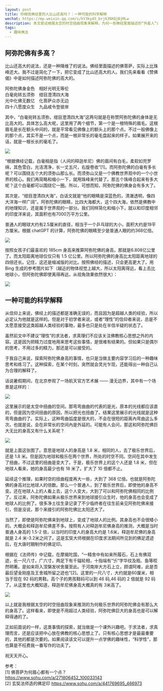 ```yaml
---
layout: post
title: 你相信佛经里的人比山还高吗？｜一种可能的科学解释
wechat: https://mp.weixin.qq.com/s/kY3ky45_brj63NXQjBjMLw
description: 本文尝试根据太空的时空扭曲现象来解释，为何一些佛经里面描述的“外星人”会非常高大，甚至比山还要高许多倍。这些巨型的“外星人”会是真的吗？
tags:
  - 趣味佛法
---
```


## 阿弥陀佛有多高？

比山还高大的说法，还是一种降维了的说法。佛经里面描述的佛菩萨，实际上比珠峰还大。我不过是简化了一下，把它变成了比山还高大的人。我们先来看看《赞佛偈》中是如何描述阿弥陀佛的高大的。

阿弥陀佛身金色　相好光明无等伦 <br>
白毫宛转五须弥　绀目澄清四大海 <br>
光中化佛无数亿　化菩萨众亦无边 <br>
四十八愿度众生　九品咸令登彼岸 <br>

其中，“白毫宛转五须弥，绀目澄清四大海”这两句就是在称赞阿弥陀佛的身体是无比高大的。具体怎么高大呢，这里用了两个细节，第一个是一根特殊的眉毛。这根眉毛是长在额头中间的，就是平常看见佛像上的额头上的那个点。不过一般佛像上的那个点，其实不是一个点，而是一根非常长的毫毛盘起来的样子。如果展开来的话，就是一根长长的毫毛了。

![](../images/2023-09-28-20-25-47.png)

“根据佛经记载，白毫相是指（人间的释迦牟尼）佛的眉间有白毛，柔软如兜罗绵，其色雪白，光洁清净，长一丈五尺，右旋卷收”[1]。而阿弥陀佛的白毫有多长呢？可以围绕五个大的须弥山那么长。而须弥山又是一个佛教世界观中的一个小世界的核心。我们再简略和缩小一下，就用珠峰来代替了。那五个珠峰合起来有多大呢？这个白毫都可以围绕它一圈。所以，可想而知，阿弥陀佛的佛身会有多大了。

其次是，“绀目澄清四大海”，白话文就是“他的眼睛是深蓝色的，清澈透明，像四大洋海一样广阔”。阿弥陀佛的眼睛，比四大海都大，这个四大海，依然是佛教中的地理知识，还是属于世界观的一部分。我们同样简化和缩小下，就以和印度相邻的印度洋来说，其面积也有7000万平方公里。

普通人的眼球大约有2.5厘米的直径，相当于一个乒乓球的大小，面积大约是19平方厘米。根据 chatGPT 的计算，阿弥陀佛的眼睛至少是普通人眼的约368亿倍。

![](../images/2023-09-28-22-06-14.png)

按照女孩子们最喜欢的 185cm 身高来推算阿弥陀佛的身高，那就是6.808亿公里了。而太阳距离地球仅仅只有 1.5 亿公里。所以阿弥陀佛的身高比太阳距离地球的四倍还长。记住，这还是缩减版的对比。按照佛经的描述，只会更高更大了。用 Bing 生成的参考图片如下（越近的物体视觉上越大，所以太阳离得远，看上去比地球小，但阿弥陀佛即使离得再远，从视角效果依然很大）：

![](../images/2023-09-28-22-19-44.png)

## 一种可能的科学解释

从信仰上来说，佛经上的描述都是准确无误的，而且因为是超越人类的经验，所以必定认为他就是这样的。但是对于初学者来说，或者“理性”的信仰者来说，总是不太愿意接受这类超越人类经验的事物，最多也只是处在半信半疑的状态了。

虽然前文中不建议“理性”的求法者，求真理们不应该关注佛教核心思想之外的内容。这是因为把精力过度地用来思考这些事情，是很难有结果的。但如果只是偶尔的思考，不用过多的精力，那还是可以接受的。

于我自己来说，探索阿弥陀佛身高的事情，也只是当做主要内容学习后的一种趣味思考和练习了。这种探索，在某个时刻，突然就会灵光乍现，还能得出一种自己认为合理的解释了。

话说暑假期间，在北京参观了一场航天官方艺术展 —— 漫无边界，其中有一个场景是这样的：

![](../images/2023-09-28b.png)

这里展示的是太空中扭曲的空间。那弯弯曲曲的代表的是光，原本的光线都应该直的，但是因为空间扭曲的原因，所以把光也扭曲了。结果这里展示的光线就是这种弯弯曲曲的了。实际上，这种弯曲弧度是很大的，不会在很短的距离內弯曲这么多次。也就是说，会在非常长的空间內是外延的。可能有人会问，那这和阿弥陀佛巨大无比的身高又有什么关系呢？

![](../images/2023-09-28a.png)

就是上面这张图了。意思是地球人的身高是 1.8 米，相同的人，去了极乐世界后，还是 1.8 米。但是因为地球和极乐在两个世界，所处的时空不同。空间在其中发生了扭曲，不过这里的扭曲是变大了。于是，极乐世界上的这个人还是 1.8 米，但在地球人看来，她的身高最少也有 18 米了。扩大了 10 倍都不止。

延续这个推理，如果时空的扭曲程度再大一些，大到了 368 亿倍。也就是阿弥陀佛的身高对比地球人的倍数。那么一个普通人，到了极乐世界后，即使他的身高不变。还在地球人上的人看上去，这个人变大，大到了可以和阿弥陀佛相同的比例了。反过来，阿弥陀佛如果从极乐世界来到地球接引众生时，他的身高也会变成了地球人的比例了。很多净土往生录记录了不少临终者在往生前亲见阿弥陀佛来接引，但是没说，那个来接引的阿弥陀佛比太阳还大了。

当然了，即使是阿弥陀佛来到地球上，变成了地球人的比例。其身高也不会很矮小的。大概会和释迦牟尼佛差不多。按照有人对释迦牟尼佛身高的推测，大概是当时普通人身高的 1.5-2 倍，以当时的印度人的身高大约是 1.6米，释迦牟尼佛的身高就是 2.4 米-3.2米之间了。这是玄奘大师根据在印度求法期间所见到的佛足遗迹后，在大唐时期制作的佛足印。

根据在《法师传》中记载，在摩揭陀国，“一精舍中有如来所履石，石上有佛双迹，长一尺八寸，广六寸，两足下有千辐轮相，十指端有“卐”字华纹及瓶、鱼等皎然明著。是如来将入涅槃发吠舍厘至此。于河南岸大方石上立，顾谓阿难，此是吾最后望金刚座及王舍城所留之迹也”[2]。这里的一尺八寸，大约就是60厘米，相当于现在 92 码的男鞋。高个子的男孩鞋码可以到 46 码,46 码的 2 倍就是 92 码了。从这里也大概知道，释迦牟尼佛身高大概真的有 3米高了。

![](../images/2023-09-28-23-05-40.png)

以上就是我根据太空的时空扭曲现象来推测的为何极乐世界的阿弥陀佛会有那么大的身高了。这样看来，即使是不用超过人类经验，阿弥陀佛巨大的身高也是可以解释得通的了。

正如前面说的一样，这类事情的探索，就当做是一个课外兴趣吧。于求法者，求真理而言，还是应该把中心放在佛教的核心思想上了。只有核心思想才是最最重要的，其他的都是次要的。如果阅读该文可以提升一点学佛的趣味性，“科学性”，那也算是不枉费我一番写作的功夫了。

祝天天开心。

参考：<br>
[1] 佛菩萨为何眉心都有一个点？ https://www.sohu.com/a/271806452_100033143 <br>
[2] 玄奘法师造的佛足印  https://www.sohu.com/a/441769695_466973


